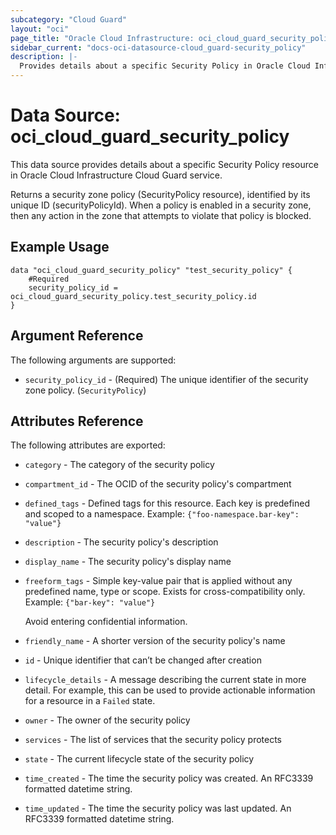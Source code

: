 ```yaml
---
subcategory: "Cloud Guard"
layout: "oci"
page_title: "Oracle Cloud Infrastructure: oci_cloud_guard_security_policy"
sidebar_current: "docs-oci-datasource-cloud_guard-security_policy"
description: |-
  Provides details about a specific Security Policy in Oracle Cloud Infrastructure Cloud Guard service
---
```


# Data Source: oci_cloud_guard_security_policy
This data source provides details about a specific Security Policy resource in Oracle Cloud Infrastructure Cloud Guard service.

Returns a security zone policy (SecurityPolicy resource), identified by its unique ID
(securityPolicyId). When a policy is enabled in a security zone, then any action in
the zone that attempts to violate that policy is blocked.


## Example Usage

```hcl
data "oci_cloud_guard_security_policy" "test_security_policy" {
	#Required
	security_policy_id = oci_cloud_guard_security_policy.test_security_policy.id
}
```

## Argument Reference

The following arguments are supported:

* `security_policy_id` - (Required) The unique identifier of the security zone policy. (`SecurityPolicy`)


## Attributes Reference

The following attributes are exported:

* `category` - The category of the security policy
* `compartment_id` - The OCID of the security policy's compartment
* `defined_tags` - Defined tags for this resource. Each key is predefined and scoped to a namespace. Example: `{"foo-namespace.bar-key": "value"}` 
* `description` - The security policy's description
* `display_name` - The security policy's display name
* `freeform_tags` - Simple key-value pair that is applied without any predefined name, type or scope. Exists for cross-compatibility only. Example: `{"bar-key": "value"}`

	Avoid entering confidential information. 
* `friendly_name` - A shorter version of the security policy's name
* `id` - Unique identifier that can’t be changed after creation
* `lifecycle_details` - A message describing the current state in more detail. For example, this can be used to provide actionable information for a resource in a `Failed` state.
* `owner` - The owner of the security policy
* `services` - The list of services that the security policy protects
* `state` - The current lifecycle state of the security policy
* `time_created` - The time the security policy was created. An RFC3339 formatted datetime string.
* `time_updated` - The time the security policy was last updated. An RFC3339 formatted datetime string.

